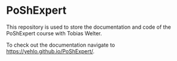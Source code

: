 # PoShExpert

This repository is used to store the documentation and code of the PoShExpert course with Tobias Welter. 

To check out the documentation navigate to https://yehlo.github.io/PoShExpert/. 